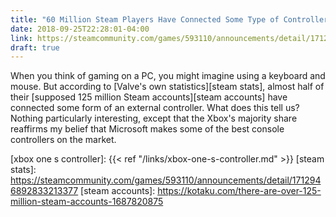 ```yaml
---
title: "60 Million Steam Players Have Connected Some Type of Controller"
date: 2018-09-25T22:28:01-04:00
link: https://steamcommunity.com/games/593110/announcements/detail/1712946892833213377
draft: true
---
```



When you think of gaming on a PC, you might imagine using a keyboard and mouse. But according to [Valve's own statistics][steam stats], almost half of their [supposed 125 million Steam accounts][steam accounts] have connected some form of an external controller. What does this tell us? Nothing particularly interesting, except that the Xbox's majority share reaffirms my belief that Microsoft makes some of the best console controllers on the market. 

[xbox one s controller]: {{< ref "/links/xbox-one-s-controller.md" >}}
[steam stats]: https://steamcommunity.com/games/593110/announcements/detail/1712946892833213377
[steam accounts]: https://kotaku.com/there-are-over-125-million-steam-accounts-1687820875